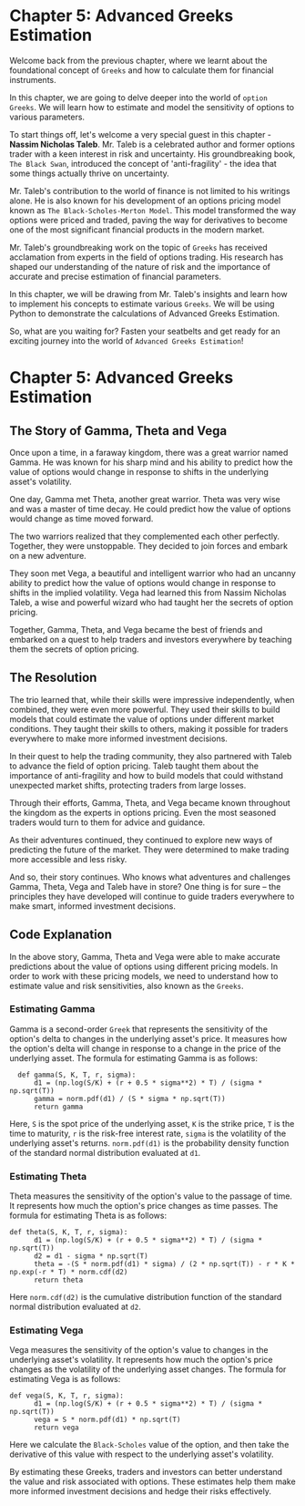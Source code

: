 # Chapter 5: Advanced Greeks Estimation

Welcome back from the previous chapter, where we learnt about the foundational concept of `Greeks` and how to calculate them for financial instruments.

In this chapter, we are going to delve deeper into the world of `option Greeks`. We will learn how to estimate and model the sensitivity of options to various parameters.

To start things off, let's welcome a very special guest in this chapter - **Nassim Nicholas Taleb**. Mr. Taleb is a celebrated author and former options trader with a keen interest in risk and uncertainty. His groundbreaking book, `The Black Swan`, introduced the concept of 'anti-fragility' - the idea that some things actually thrive on uncertainty.

Mr. Taleb's contribution to the world of finance is not limited to his writings alone. He is also known for his development of an options pricing model known as `The Black-Scholes-Merton Model`. This model transformed the way options were priced and traded, paving the way for derivatives to become one of the most significant financial products in the modern market.

Mr. Taleb's groundbreaking work on the topic of `Greeks` has received acclamation from experts in the field of options trading. His research has shaped our understanding of the nature of risk and the importance of accurate and precise estimation of financial parameters.

In this chapter, we will be drawing from Mr. Taleb's insights and learn how to implement his concepts to estimate various `Greeks`. We will be using Python to demonstrate the calculations of Advanced Greeks Estimation.

So, what are you waiting for? Fasten your seatbelts and get ready for an exciting journey into the world of `Advanced Greeks Estimation`!
# Chapter 5: Advanced Greeks Estimation

## The Story of Gamma, Theta and Vega

Once upon a time, in a faraway kingdom, there was a great warrior named Gamma. He was known for his sharp mind and his ability to predict how the value of options would change in response to shifts in the underlying asset's volatility.

One day, Gamma met Theta, another great warrior. Theta was very wise and was a master of time decay. He could predict how the value of options would change as time moved forward.

The two warriors realized that they complemented each other perfectly. Together, they were unstoppable. They decided to join forces and embark on a new adventure.

They soon met Vega, a beautiful and intelligent warrior who had an uncanny ability to predict how the value of options would change in response to shifts in the implied volatility. Vega had learned this from Nassim Nicholas Taleb, a wise and powerful wizard who had taught her the secrets of option pricing.

Together, Gamma, Theta, and Vega became the best of friends and embarked on a quest to help traders and investors everywhere by teaching them the secrets of option pricing.

## The Resolution

The trio learned that, while their skills were impressive independently, when combined, they were even more powerful. They used their skills to build models that could estimate the value of options under different market conditions. They taught their skills to others, making it possible for traders everywhere to make more informed investment decisions.

In their quest to help the trading community, they also partnered with Taleb to advance the field of option pricing. Taleb taught them about the importance of anti-fragility and how to build models that could withstand unexpected market shifts, protecting traders from large losses.

Through their efforts, Gamma, Theta, and Vega became known throughout the kingdom as the experts in options pricing. Even the most seasoned traders would turn to them for advice and guidance.

As their adventures continued, they continued to explore new ways of predicting the future of the market. They were determined to make trading more accessible and less risky.

And so, their story continues. Who knows what adventures and challenges Gamma, Theta, Vega and Taleb have in store? One thing is for sure – the principles they have developed will continue to guide traders everywhere to make smart, informed investment decisions.
## Code Explanation

In the above story, Gamma, Theta and Vega were able to make accurate predictions about the value of options using different pricing models. In order to work with these pricing models, we need to understand how to estimate value and risk sensitivities, also known as the `Greeks`.

### Estimating Gamma

Gamma is a second-order `Greek` that represents the sensitivity of the option's delta to changes in the underlying asset's price. It measures how the option's delta will change in response to a change in the price of the underlying asset. The formula for estimating Gamma is as follows:

      def gamma(S, K, T, r, sigma):
          d1 = (np.log(S/K) + (r + 0.5 * sigma**2) * T) / (sigma * np.sqrt(T))
          gamma = norm.pdf(d1) / (S * sigma * np.sqrt(T))
          return gamma

Here, `S` is the spot price of the underlying asset, `K` is the strike price, `T` is the time to maturity, `r` is the risk-free interest rate, `sigma` is the volatility of the underlying asset's returns. `norm.pdf(d1)` is the probability density function of the standard normal distribution evaluated at `d1`.

### Estimating Theta

Theta measures the sensitivity of the option's value to the passage of time. It represents how much the option's price changes as time passes. The formula for estimating Theta is as follows:

    def theta(S, K, T, r, sigma):
          d1 = (np.log(S/K) + (r + 0.5 * sigma**2) * T) / (sigma * np.sqrt(T))
          d2 = d1 - sigma * np.sqrt(T)
          theta = -(S * norm.pdf(d1) * sigma) / (2 * np.sqrt(T)) - r * K * np.exp(-r * T) * norm.cdf(d2)
          return theta

Here `norm.cdf(d2)` is the cumulative distribution function of the standard normal distribution evaluated at `d2`.

### Estimating Vega

Vega measures the sensitivity of the option's value to changes in the underlying asset's volatility. It represents how much the option's price changes as the volatility of the underlying asset changes. The formula for estimating Vega is as follows:

    def vega(S, K, T, r, sigma):
          d1 = (np.log(S/K) + (r + 0.5 * sigma**2) * T) / (sigma * np.sqrt(T))
          vega = S * norm.pdf(d1) * np.sqrt(T)
          return vega

Here we calculate the `Black-Scholes` value of the option, and then take the derivative of this value with respect to the underlying asset's volatility.

By estimating these Greeks, traders and investors can better understand the value and risk associated with options. These estimates help them make more informed investment decisions and hedge their risks effectively.